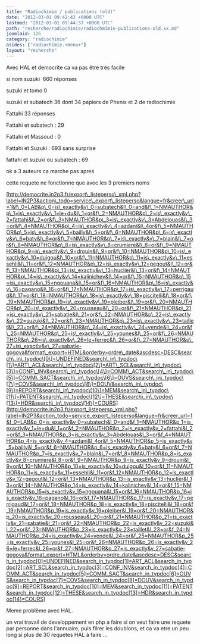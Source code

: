 ```yaml
---
title: "Radiochimie / publications (old)"
date: "2012-03-01 09:42:42 +0000 UTC"
lastmod: "2012-03-01 09:44:37 +0000 UTC"
path: "recherche/radiochimie/radiochmimie-publications-old.xx.md"
joomlaid: 126
category: "radiochimie"
asides: ["radiochimie.+menu+"]
layout: "recherche"
---
```

Avec HAL et democrite ca va pas être très facile 

si nom suzuki  660 réponses 

suzuki et tomo 0 

suzuki et subatech 36 dont 34 papiers de Phenix et 2 de radiochimie 

Fattahi 33 réponses 

Fattahi et subatech : 29 

Fattahi et Massoud : 0 

Fattahi et Suzuki : 693 sans surprise 

fattahi et suzuki ou subatech : 69 

ok a 3 auteurs ca marche pas apres 

cette requete ne fonctionne que avec les 3 premiers noms 

[http://democrite.in2p3.fr/export\_listeperso\_xml.php?label=IN2P3&action\_todo=service\_export\_listeperso&langue=fr&creer\_url=1&f\_0=LAB&p\_0=is\_exactly&v\_0=subatech&l\_0=and&f\_1=NMAUTHOR&p\_1=is\_exactly&v\_1=le+du&l\_1=or&f\_2=NMAUTHOR&p\_2=is\_exactly&v\_2=fattahi&l\_2=or&f\_3=NMAUTHOR&p\_3=is\_exactly&v\_3=Abdelouas&l\_3=or&f\_4=NMAUTHOR&p\_4=is\_exactly&v\_4=azdani&l\_4or&f\_5=NMAUTHOR&p\_5=is\_exactly&v\_5=bailly&l\_5=or&f\_6=NMAUTHOR&p\_6=is\_exactly&v\_6=baty&l\_6=or&f\_7=NMAUTHOR&p\_7=is\_exactly&v\_7=blain&l\_7=or&f\_8=NMAUTHOR&p\_8=is\_exactly&v\_8=crumiere&l\_8=or&f\_9=NMAUTHOR&p\_9=is\_exactly&v\_9=drouin&l\_9=or&f\_10=NMAUTHOR&p\_10=is\_exactly&v\_10=duigou&l\_10=or&f\_11=NMAUTHOR&p\_11=is\_exactly&v\_11=essehli&l\_11=or&f\_12=NMAUTHOR&p\_12=is\_exactly&v\_12=gegout&l\_12=or&f\_13=NMAUTHOR&p\_13=is\_exactly&v\_13=huclier&l\_13=or&f\_14=NMAUTHOR&p\_14=is\_exactly&v\_14=kalinichev&l\_14=or&f\_15=NMAUTHOR&p\_15=is\_exactly&v\_15=ngouana&l\_15=or&f\_16=NMAUTHOR&p\_16=is\_exactly&v\_16=pagano&l\_16=or&f\_17=NMAUTHOR&p\_17=is\_exactly&v\_17=perrigaud&l\_17=or&f\_18=NMAUTHOR&p\_18=is\_exactly&v\_18=piscitelli&l\_18=or&f\_19=NMAUTHOR&p\_19=is\_exactly&v\_19=pleiber&l\_19=or&f\_20=NMAUTHOR&p\_20=is\_exactly&v\_20=rousseau&l\_20=or&f\_21=NMAUTHOR&p\_21=is\_exactly&v\_21=sabatie&l\_21=or&f\_22=NMAUTHOR&p\_22=is\_exactly&v\_22=suzuki&l\_22=or&f\_23=NMAUTHOR&p\_23=is\_exactly&v\_23=taillet&l\_23=or&f\_24=NMAUTHOR&p\_24=is\_exactly&v\_24=vende&l\_24=or&f\_25=NMAUTHOR&p\_25=is\_exactly&v\_25=younes&l\_25=or&f\_26=NMAUTHOR&p\_26=is\_exactly&v\_26=le+ferrec&l\_26=or&f\_27=NMAUTHOR&p\_27=is\_exactly&v\_27=sabatie-gogova&format\_export=HTML&orderby=ordre\_date&ascdesc=DESC&search\_in\_typdoc\[0\]=UNDEFINED&search\_in\_typdoc\[1\]=ART\_ACL&search\_in\_typdoc\[2\]=ART\_SCL&search\_in\_typdoc\[3\]=CONF\_INV&search\_in\_typdoc\[4\]=COMM\_ACT&search\_in\_typdoc\[5\]=COMM\_SACT&search\_in\_typdoc\[6\]=OUVS&search\_in\_typdoc\[7\]=COVS&search\_in\_typdoc\[8\]=DOUV&search\_in\_typdoc\[9\]=REPORT&search\_in\_typdoc\[10\]=MEM&search\_in\_typdoc\[11\]=PATENT&search\_in\_typdoc\[12\]=THESE&search\_in\_typdoc\[13\]=HDR&search\_in\_typdoc\[14\]=COURS](http://democrite.in2p3.fr/export_listeperso_xml.php?label=IN2P3&action_todo=service_export_listeperso&langue=fr&creer_url=1&f_0=LAB&p_0=is_exactly&v_0=subatech&l_0=and&f_1=NMAUTHOR&p_1=is_exactly&v_1=le+du&l_1=or&f_2=NMAUTHOR&p_2=is_exactly&v_2=fattahi&l_2=or&f_3=NMAUTHOR&p_3=is_exactly&v_3=Abdelouas&l_3=or&f_4=NMAUTHOR&p_4=is_exactly&v_4=azdani&l_4or&f_5=NMAUTHOR&p_5=is_exactly&v_5=bailly&l_5=or&f_6=NMAUTHOR&p_6=is_exactly&v_6=baty&l_6=or&f_7=NMAUTHOR&p_7=is_exactly&v_7=blain&l_7=or&f_8=NMAUTHOR&p_8=is_exactly&v_8=crumiere&l_8=or&f_9=NMAUTHOR&p_9=is_exactly&v_9=drouin&l_9=or&f_10=NMAUTHOR&p_10=is_exactly&v_10=duigou&l_10=or&f_11=NMAUTHOR&p_11=is_exactly&v_11=essehli&l_11=or&f_12=NMAUTHOR&p_12=is_exactly&v_12=gegout&l_12=or&f_13=NMAUTHOR&p_13=is_exactly&v_13=huclier&l_13=or&f_14=NMAUTHOR&p_14=is_exactly&v_14=kalinichev&l_14=or&f_15=NMAUTHOR&p_15=is_exactly&v_15=ngouana&l_15=or&f_16=NMAUTHOR&p_16=is_exactly&v_16=pagano&l_16=or&f_17=NMAUTHOR&p_17=is_exactly&v_17=perrigaud&l_17=or&f_18=NMAUTHOR&p_18=is_exactly&v_18=piscitelli&l_18=or&f_19=NMAUTHOR&p_19=is_exactly&v_19=pleiber&l_19=or&f_20=NMAUTHOR&p_20=is_exactly&v_20=rousseau&l_20=or&f_21=NMAUTHOR&p_21=is_exactly&v_21=sabatie&l_21=or&f_22=NMAUTHOR&p_22=is_exactly&v_22=suzuki&l_22=or&f_23=NMAUTHOR&p_23=is_exactly&v_23=taillet&l_23=or&f_24=NMAUTHOR&p_24=is_exactly&v_24=vende&l_24=or&f_25=NMAUTHOR&p_25=is_exactly&v_25=younes&l_25=or&f_26=NMAUTHOR&p_26=is_exactly&v_26=le+ferrec&l_26=or&f_27=NMAUTHOR&p_27=is_exactly&v_27=sabatie-gogova&format_export=HTML&orderby=ordre_date&ascdesc=DESC&search_in_typdoc[0]=UNDEFINED&search_in_typdoc[1]=ART_ACL&search_in_typdoc[2]=ART_SCL&search_in_typdoc[3]=CONF_INV&search_in_typdoc[4]=COMM_ACT&search_in_typdoc[5]=COMM_SACT&search_in_typdoc[6]=OUVS&search_in_typdoc[7]=COVS&search_in_typdoc[8]=DOUV&search_in_typdoc[9]=REPORT&search_in_typdoc[10]=MEM&search_in_typdoc[11]=PATENT&search_in_typdoc[12]=THESE&search_in_typdoc[13]=HDR&search_in_typdoc[14]=COURS)

Meme problème avec HAL. 

un vrai travail de developpement en php a faire si on veut faire une requete par personne dans l'annuaire, puis filrer les doublons, et ca va etre un peu long si plus de 30 requetes HAL à faire …
